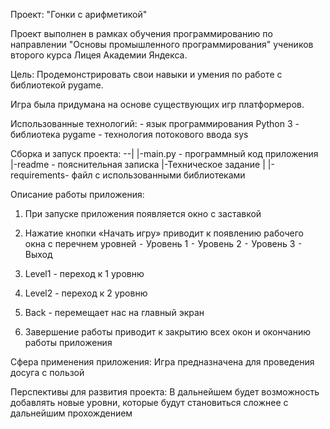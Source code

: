 Проект: "Гонки с арифметикой"

Проект выполнен в рамках обучения программированию по
направлении "Основы промышленного программирования"
учеников второго курса Лицея Академии Яндекса.

Цель:
Продемонстрировать свои навыки и умения по работe с
библиотекой
pygame.

Игра была придумана на основе существующих игр платформеров.


Использованные технологий:
    - язык программирования Python 3
    - библиотека pygame
    - технология потокового ввода sys

Сборка и запуск проекта:
--|
  |-main.py - программный код приложения
  |-readme - пояснительная записка
  |-Техническое задание
     |
    |-requirements- файл с использованными библиотеками

Описание работы приложения:
 1. При запуске приложения появляется окно с заставкой
 2. Нажатие кнопки «Начать игру» приводит к появлению рабочего окна с перечнем уровней
    ⁃ Уровень 1
    ⁃ Уровень 2
    ⁃ Уровень 3
    ⁃ Выход

 4. Level1 - переход к 1 уровню
 5. Level2 - переход к 2 уровню
 6. Back - перемещает нас на главный экран
 5. Завершение работы приводит к закрытию всех окон и окончанию работы приложения


 Сфера применения приложения:
Игра предназначена для проведения досуга с пользой

Перспективы для развития проекта:
В дальнейшем будет возможность добавлять новые уровни,
которые будут становиться сложнее с дальнейшим
прохождением
